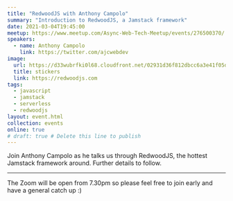 ```yaml
---
title: "RedwoodJS with Anthony Campolo"
summary: "Introduction to RedwoodJS, a Jamstack framework"
date: 2021-03-04T19:45:00
meetup: https://www.meetup.com/Async-Web-Tech-Meetup/events/276500370/
speakers:
  - name: Anthony Campolo
    link: https://twitter.com/ajcwebdev
image:
  url: https://d33wubrfki0l68.cloudfront.net/02931d36f812dbcc6a3e41f05d133a7cdcace063/949ca/images/stickers.png
  title: stickers
  link: https://redwoodjs.com
tags:
  - javascript
  - jamstack
  - serverless
  - redwoodjs
layout: event.html
collection: events
online: true
# draft: true # Delete this line to publish
---
```


Join Anthony Campolo as he talks us through RedwoodJS, the hottest Jamstack framework around. Further details to follow.

---

The Zoom will be open from 7.30pm so please feel free to join early and have a general catch up :)
